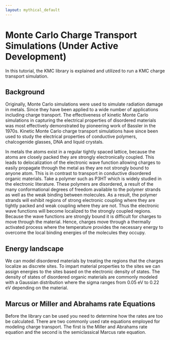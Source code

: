 ```yaml
---
layout: mythical_default
--- 
```


# Monte Carlo Charge Transport Simulations (Under Active Development)

In this tutorial, the KMC library is explained and utilized to run a KMC charge transport simulation. 

## Background

Originally, Monte Carlo simulations were used to simulate radiation damage in metals. Since they have been applied to a wide number of applications including charge transport. The effectiveness of kinetic Monte Carlo simulations in capturing the electrical properties of disordered materials was most effectively demonstrated by pioneering work of Bassler in the 1970s. Kinetic Monte Carlo charge transport simulations have since been used to study the electrical properties of conductive polymers, chalcogenide glasses, DNA and liquid crystals. 

In metals the atoms exist in a regular tightly spaced lattice, because the atoms are closely packed they are strongly electronically coupled. This leads to delocalization of the electronic wave function allowing charges to easily propagate through the metal as they are not strongly bound to anyone atom. This is in contrast to transport in conductive disordered organic materials. Take a polymer such as P3HT which is widely studied in the electronic literature. These polymers are disordered, a result of the many conformational degrees of freedom available to the polymer strands as well as the weak binding between molecules. As a result, the polymer strands will exhibit regions of strong electronic coupling where they are tightly packed and weak coupling where they are not. Thus the electronic wave functions will become localized to the strongly coupled regions. Because the wave functions are strongly bound it is difficult for charges to move through the material. Hence, charges move through a thermally activated process where the temperature provides the necessary energy to overcome the local binding energies of the molecules they occupy. 

## Energy landscape

We can model disordered materials by treating the regions that the charges localize as discrete sites. To impart material properties to the sites we can assign energies to the sites based on the electronic density of states. The density of states of disordered organic materials are commonly modeled with a Gaussian distribution where the sigma ranges from 0.05 eV to 0.22 eV depending on the material. 

## Marcus or Miller and Abrahams rate Equations

Before the library can be used you need to determine how the rates are too be calculated. There are two commonly used  rate equations employed for modeling charge transport. The first is the Miller and Abrahams rate equation and the second is the semiclassical Marcus rate equation. 



